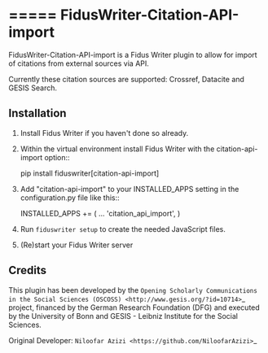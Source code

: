 =====
FidusWriter-Citation-API-import
=====

FidusWriter-Citation-API-import is a Fidus Writer plugin to allow for import of
citations from external sources via API.

Currently these citation sources are supported: Crossref, Datacite and GESIS Search.


Installation
-----------

1. Install Fidus Writer if you haven't done so already.

2. Within the virtual environment install Fidus Writer with the citation-api-import option::

    pip install fiduswriter[citation-api-import]

3. Add "citation-api-import" to your INSTALLED_APPS setting in the
   configuration.py file like this::

    INSTALLED_APPS += (
        ...
        'citation_api_import',
    )

4. Run `fiduswriter setup` to create the needed JavaScript files.

5. (Re)start your Fidus Writer server


Credits
-----------

This plugin has been developed by the `Opening Scholarly Communications in the Social Sciences (OSCOSS) <http://www.gesis.org/?id=10714>`_ project, financed by the German Research Foundation (DFG) and executed by the University of Bonn and GESIS - Leibniz Institute for the Social Sciences.

Original Developer: `Niloofar Azizi <https://github.com/NiloofarAzizi>`_
